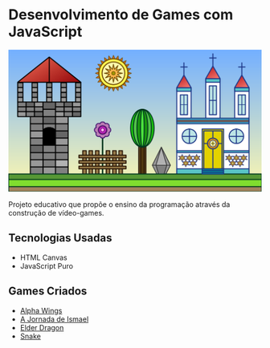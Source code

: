 # Desenvolvimento de Games com JavaScript

![img](https://raw.githubusercontent.com/the-akira/JavaScriptGameDev/master/Avatar.png)

Projeto educativo que propõe o ensino da programação através da construção de vídeo-games.

## Tecnologias Usadas

- HTML Canvas
- JavaScript Puro

## Games Criados

- [Alpha Wings](https://github.com/the-akira/JavaScriptGameDev/tree/master/Games/Alpha%20Wings)
- [A Jornada de Ismael](https://github.com/the-akira/JavaScriptGameDev/tree/master/Games/A%20Jornada%20de%20Ismael)
- [Elder Dragon](https://github.com/the-akira/JavaScriptGameDev/tree/master/Games/Elder%20Dragon)
- [Snake](https://github.com/the-akira/JavaScriptGameDev/tree/master/Games/Snake)
